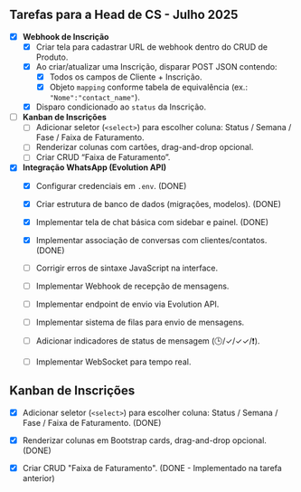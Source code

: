 ## Tarefas para a Head de CS - Julho 2025

- [x] **Webhook de Inscrição**
  - [x] Criar tela para cadastrar URL de webhook dentro do CRUD de Produto.
  - [x] Ao criar/atualizar uma Inscrição, disparar POST JSON contendo:
    - [x] Todos os campos de Cliente + Inscrição.
    - [x] Objeto `mapping` conforme tabela de equivalência (ex.: `"Nome":"contact_name"`).
  - [x] Disparo condicionado ao `status` da Inscrição.

- [ ] **Kanban de Inscrições**
  - [ ] Adicionar seletor (`<select>`) para escolher coluna: Status / Semana / Fase / Faixa de Faturamento.
  - [ ] Renderizar colunas com cartões, drag-and-drop opcional.
  - [ ] Criar CRUD “Faixa de Faturamento”.

- [x] **Integração WhatsApp (Evolution API)**
  - [x] Configurar credenciais em `.env`. (DONE)
  - [x] Criar estrutura de banco de dados (migrações, modelos). (DONE)
  - [x] Implementar tela de chat básica com sidebar e painel. (DONE)
  - [x] Implementar associação de conversas com clientes/contatos. (DONE)
  - [ ] Corrigir erros de sintaxe JavaScript na interface.
  - [ ] Implementar Webhook de recepção de mensagens.
  - [ ] Implementar endpoint de envio via Evolution API.
  - [ ] Implementar sistema de filas para envio de mensagens.
  - [ ] Adicionar indicadores de status de mensagem (🕒/✓/✓✓/❗).
  - [ ] Implementar WebSocket para tempo real.




## Kanban de Inscrições
- [x] Adicionar seletor (`<select>`) para escolher coluna: Status / Semana / Fase / Faixa de Faturamento. (DONE)
- [x] Renderizar colunas em Bootstrap cards, drag-and-drop opcional. (DONE)
- [x] Criar CRUD "Faixa de Faturamento". (DONE - Implementado na tarefa anterior)


